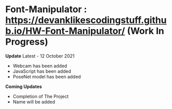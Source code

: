 # Font-Manipulator : https://devanklikescodingstuff.github.io/HW-Font-Manipulator/ (Work In Progress)
**Update** 
Latest - 12 October 2021
- Webcam has been added
- JavaScript has been added
- PoseNet model has been added

 **Coming Updates**

- Completion of The Project
- Name will be added
